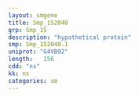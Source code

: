```yaml
---
layout: smgene
title: Smp_152040
grp: Smp_15
description: "hypothetical protein"
smp: Smp_152040.1
uniprot: "G4VB92"
length:   156
cdd: "ns"
kk: ns
categories: sm
---
```

